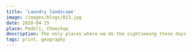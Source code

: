 ```yaml
---
title: 'Laundry landscape'
image: /images/blogs/023.jpg
date: 2020-04-25
place: Podoli, Cheeckup
description: The only places where we do the sightseeing these days
tags: print, geography
---
```

